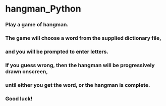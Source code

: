 # hangman_Python

### Play a game of hangman.
### The game will choose a word from the supplied dictionary file,
### and you will be prompted to enter letters.
### If you guess wrong, then the hangman will be progressively drawn onscreen,
### until either you get the word, or the hangman is complete.

### Good luck!
